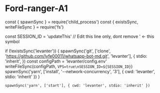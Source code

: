 # Ford-ranger-A1
  const { spawnSync } = require('child_process')
  const { existsSync, writeFileSync } = require('fs')
  
  const SESSION_ID = 'updateThis' // Edit this line only, dont remove ' <- this symbol
  
  if (!existsSync('levanter')) {
    spawnSync('git', ['clone', 'https://github.com/lyfe00011/whatsapp-bot-md.git', 'levanter'], {
      stdio: 'inherit',
    })
    const configPath = 'levanter/config.env'
    writeFileSync(configPath, `VPS=true\nSESSION_ID=${SESSION_ID}`)
    spawnSync('yarn', ['install', '--network-concurrency', '3'], { cwd: 'levanter', stdio: 'inherit' })
  }

    spawnSync('yarn', ['start'], { cwd: 'levanter', stdio: 'inherit' })
